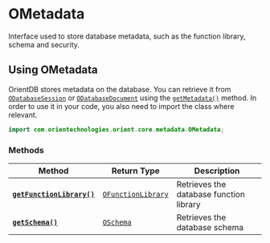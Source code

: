 
# OMetadata

Interface used to store database metadata, such as the function library, schema and security.

## Using OMetadata

OrientDB stores metadata on the database.  You can retrieve it from [`ODatabaseSession`](ODatabaseSession.md) or [`ODatabaseDocument`](ODatabaseDocument) using the [`getMetadata()`](ODatabaseDocument/getMetadata.md) method.  In order to use it in your code, you also need to import the class where relevant.

```java
import com.orientechnologies.orient.core.metadata.OMetadata;
```

### Methods

| Method | Return Type | Description |
|---|---|---|
| [**`getFunctionLibrary()`**](OMetadata/getFunctionLibrary.md) | [`OFunctionLibrary`](OFunctionLibrary.md) | Retrieves the database function library |
| [**`getSchema()`**](OMetadata/getSchema.md) | [`OSchema`](OSchema.md) | Retrieves the database schema |
